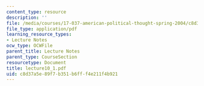 ```yaml
---
content_type: resource
description: ''
file: /media/courses/17-037-american-political-thought-spring-2004/c8d37a5e89f7b351b6fff4e211f4b921_lecture10_1.pdf
file_type: application/pdf
learning_resource_types:
- Lecture Notes
ocw_type: OCWFile
parent_title: Lecture Notes
parent_type: CourseSection
resourcetype: Document
title: lecture10_1.pdf
uid: c8d37a5e-89f7-b351-b6ff-f4e211f4b921
---
```

